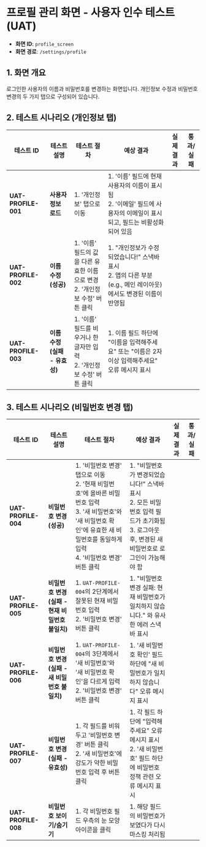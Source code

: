 # 프로필 관리 화면 - 사용자 인수 테스트 (UAT)

- **화면 ID**: `profile_screen`
- **화면 경로**: `/settings/profile`

## 1. 화면 개요

로그인한 사용자의 이름과 비밀번호를 변경하는 화면입니다. 개인정보 수정과 비밀번호 변경의 두 가지 탭으로 구성되어 있습니다.

## 2. 테스트 시나리오 (개인정보 탭)

| 테스트 ID | 테스트 설명 | 테스트 절차 | 예상 결과 | 실제 결과 | 통과/실패 |
|---|---|---|---|---|---|
| **UAT-PROFILE-001** | **사용자 정보 로드** | 1. '개인정보' 탭으로 이동 | 1. '이름' 필드에 현재 사용자의 이름이 표시됨<br>2. '이메일' 필드에 사용자의 이메일이 표시되고, 필드는 비활성화되어 있음 | | |
| **UAT-PROFILE-002** | **이름 수정 (성공)** | 1. '이름' 필드의 값을 다른 유효한 이름으로 변경<br>2. '개인정보 수정' 버튼 클릭 | 1. "개인정보가 수정되었습니다!" 스낵바 표시<br>2. 앱의 다른 부분(e.g., 메인 레이아웃)에서도 변경된 이름이 반영됨 | | |
| **UAT-PROFILE-003** | **이름 수정 (실패 - 유효성)** | 1. '이름' 필드를 비우거나 한 글자만 입력<br>2. '개인정보 수정' 버튼 클릭 | 1. 이름 필드 하단에 "이름을 입력해주세요" 또는 "이름은 2자 이상 입력해주세요" 오류 메시지 표시 | | |

## 3. 테스트 시나리오 (비밀번호 변경 탭)

| 테스트 ID | 테스트 설명 | 테스트 절차 | 예상 결과 | 실제 결과 | 통과/실패 |
|---|---|---|---|---|---|
| **UAT-PROFILE-004** | **비밀번호 변경 (성공)** | 1. '비밀번호 변경' 탭으로 이동<br>2. '현재 비밀번호'에 올바른 비밀번호 입력<br>3. '새 비밀번호'와 '새 비밀번호 확인'에 유효한 새 비밀번호를 동일하게 입력<br>4. '비밀번호 변경' 버튼 클릭 | 1. "비밀번호가 변경되었습니다!" 스낵바 표시<br>2. 모든 비밀번호 입력 필드가 초기화됨<br>3. 로그아웃 후, 변경된 새 비밀번호로 로그인이 가능해야 함 | | |
| **UAT-PROFILE-005** | **비밀번호 변경 (실패 - 현재 비밀번호 불일치)** | 1. `UAT-PROFILE-004`의 2단계에서 잘못된 현재 비밀번호 입력<br>2. '비밀번호 변경' 버튼 클릭 | 1. "비밀번호 변경 실패: 현재 비밀번호가 일치하지 않습니다." 와 유사한 에러 스낵바 표시 | | |
| **UAT-PROFILE-006** | **비밀번호 변경 (실패 - 새 비밀번호 불일치)** | 1. `UAT-PROFILE-004`의 3단계에서 '새 비밀번호'와 '새 비밀번호 확인'을 다르게 입력<br>2. '비밀번호 변경' 버튼 클릭 | 1. '새 비밀번호 확인' 필드 하단에 "새 비밀번호가 일치하지 않습니다" 오류 메시지 표시 | | |
| **UAT-PROFILE-007** | **비밀번호 변경 (실패 - 유효성)** | 1. 각 필드를 비워두고 '비밀번호 변경' 버튼 클릭<br>2. '새 비밀번호'에 강도가 약한 비밀번호 입력 후 버튼 클릭 | 1. 각 필드 하단에 "입력해주세요" 오류 메시지 표시<br>2. '새 비밀번호' 필드 하단에 비밀번호 정책 관련 오류 메시지 표시 | | |
| **UAT-PROFILE-008** | **비밀번호 보이기/숨기기** | 1. 각 비밀번호 필드 우측의 눈 모양 아이콘을 클릭 | 1. 해당 필드의 비밀번호가 보였다가 다시 마스킹 처리됨 | | |
